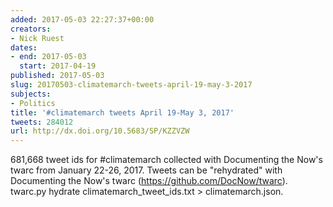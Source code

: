 ```yaml
---
added: 2017-05-03 22:27:37+00:00
creators:
- Nick Ruest
dates:
- end: 2017-05-03
  start: 2017-04-19
published: 2017-05-03
slug: 20170503-climatemarch-tweets-april-19-may-3-2017
subjects:
- Politics
title: '#climatemarch tweets April 19-May 3, 2017'
tweets: 284012
url: http://dx.doi.org/10.5683/SP/KZZVZW
---
```


681,668 tweet ids for #climatemarch collected with Documenting the Now's twarc from January 22-26, 2017. Tweets can be "rehydrated" with Documenting the Now's twarc (https://github.com/DocNow/twarc). twarc.py hydrate climatemarch_tweet_ids.txt > climatemarch.json.
